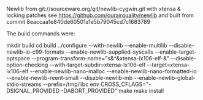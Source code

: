 Newlib from git://sourceware.org/git/newlib-cygwin.git with xtensa & locking patches see https://github.com/ourairquality/newlib and built from commit 8eaccaa1e840de60501a1e5b79045cd7c1683789

The build commands were:

mkdir build
cd build
../configure --with-newlib --enable-multilib --disable-newlib-io-c99-formats --enable-newlib-supplied-syscalls --enable-target-optspace --program-transform-name="s&^&xtensa-lx106-elf-&" --disable-option-checking --with-target-subdir=xtensa-lx106-elf --target=xtensa-lx106-elf --enable-newlib-nano-malloc --enable-newlib-nano-formatted-io --enable-newlib-reent-small --disable-newlib-mb --enable-newlib-global-stdio-streams --prefix=/tmp/libc
env CROSS_CFLAGS="-DSIGNAL_PROVIDED -DABORT_PROVIDED" make
make install
